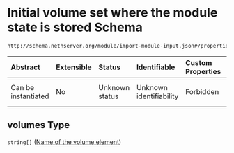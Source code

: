 # Initial volume set where the module state is stored Schema

```txt
http://schema.nethserver.org/module/import-module-input.json#/properties/volumes
```



| Abstract            | Extensible | Status         | Identifiable            | Custom Properties | Additional Properties | Access Restrictions | Defined In                                                                           |
| :------------------ | :--------- | :------------- | :---------------------- | :---------------- | :-------------------- | :------------------ | :----------------------------------------------------------------------------------- |
| Can be instantiated | No         | Unknown status | Unknown identifiability | Forbidden         | Allowed               | none                | [import-module-input.json\*](module/import-module-input.json "open original schema") |

## volumes Type

`string[]` ([Name of the volume element](import-module-input-properties-initial-volume-set-where-the-module-state-is-stored-name-of-the-volume-element.md))
